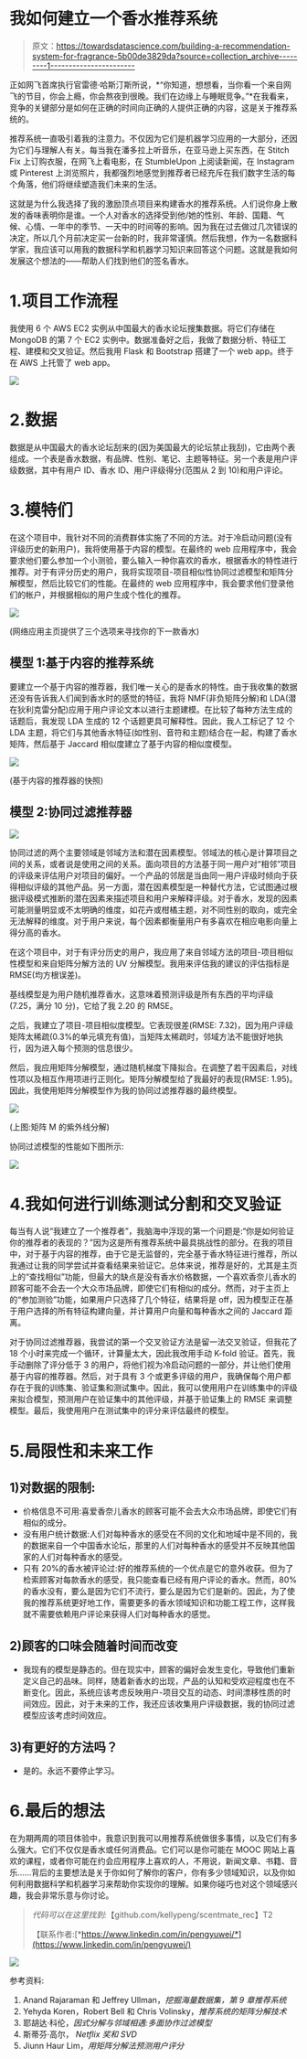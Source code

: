 # 我如何建立一个香水推荐系统

> 原文：<https://towardsdatascience.com/building-a-recommendation-system-for-fragrance-5b00de3829da?source=collection_archive---------1----------------------->

正如网飞首席执行官雷德·哈斯汀斯所说，*“你知道，想想看，当你看一个来自网飞的节目，你会上瘾，你会熬夜到很晚。我们在边缘上与睡眠竞争。”*在我看来，竞争的关键部分是如何在正确的时间向正确的人提供正确的内容，这是关于推荐系统的。

推荐系统一直吸引着我的注意力。不仅因为它们是机器学习应用的一大部分，还因为它们与理解人有关。每当我在潘多拉上听音乐，在亚马逊上买东西，在 Stitch Fix 上订购衣服，在网飞上看电影，在 StumbleUpon 上阅读新闻，在 Instagram 或 Pinterest 上浏览照片，我都强烈地感觉到推荐者已经充斥在我们数字生活的每个角落，他们将继续塑造我们未来的生活。

这就是为什么我选择了我的激励顶点项目来构建香水的推荐系统。人们说你身上散发的香味表明你是谁。一个人对香水的选择受到他/她的性别、年龄、国籍、气候、心情、一年中的季节、一天中的时间等的影响。因为我在过去做过几次错误的决定，所以几个月前决定买一台新的时，我非常谨慎。然后我想，作为一名数据科学家，我应该可以用我的数据科学和机器学习知识来回答这个问题。这就是我如何发展这个想法的——帮助人们找到他们的签名香水。

# 1.项目工作流程

我使用 6 个 AWS EC2 实例从中国最大的香水论坛搜集数据。将它们存储在 MongoDB 的第 7 个 EC2 实例中。数据准备好之后，我做了数据分析、特征工程、建模和交叉验证。然后我用 Flask 和 Bootstrap 搭建了一个 web app。终于在 AWS 上托管了 web app。

![](img/7bb3a9a0c6d36e0a557373b878adb8dd.png)

# 2.数据

数据是从中国最大的香水论坛刮来的(因为美国最大的论坛禁止我刮)，它由两个表组成。一个表是香水数据，有品牌、性别、笔记、主题等特征。另一个表是用户评级数据，其中有用户 ID、香水 ID、用户评级得分(范围从 2 到 10)和用户评论。

# 3.模特们

在这个项目中，我针对不同的消费群体实施了不同的方法。对于冷启动问题(没有评级历史的新用户)，我将使用基于内容的模型。在最终的 web 应用程序中，我会要求他们要么参加一个小测验，要么输入一种你喜欢的香水，根据香水的特性进行推荐。对于有评分历史的用户，我将实现项目-项目相似性协同过滤模型和矩阵分解模型，然后比较它们的性能。在最终的 web 应用程序中，我会要求他们登录他们的帐户，并根据相似的用户生成个性化的推荐。

![](img/7035a16665538ac6cd76b3d866a6fadc.png)

(网络应用主页提供了三个选项来寻找你的下一款香水)

## 模型 1:基于内容的推荐系统

要建立一个基于内容的推荐器，我们唯一关心的是香水的特性。由于我收集的数据还没有告诉我人们闻到香水时的感觉的特征，我将 NMF(非负矩阵分解)和 LDA(潜在狄利克雷分配)应用于用户评论文本以进行主题建模。在比较了每种方法生成的话题后，我发现 LDA 生成的 12 个话题更具可解释性。因此，我人工标记了 12 个 LDA 主题，将它们与其他香水特征(如性别、音符和主题)结合在一起，构建了香水矩阵，然后基于 Jaccard 相似度建立了基于内容的相似度模型。

![](img/baf683b70dda3abaeb70190346ea8326.png)

(基于内容的推荐器的快照)

## 模型 2:协同过滤推荐器

![](img/638a0d2878bf6cf0683b67dc03fa151d.png)

协同过滤的两个主要领域是邻域方法和潜在因素模型。邻域法的核心是计算项目之间的关系，或者说是使用之间的关系。面向项目的方法基于同一用户对“相邻”项目的评级来评估用户对项目的偏好。一个产品的邻居是当由同一用户评级时倾向于获得相似评级的其他产品。另一方面，潜在因素模型是一种替代方法，它试图通过根据评级模式推断的潜在因素来描述项目和用户来解释评级。对于香水，发现的因素可能测量明显或不太明确的维度，如花卉或柑橘主题，对不同性别的取向，或完全无法解释的维度。对于用户来说，每个因素都衡量用户有多喜欢在相应电影向量上得分高的香水。

在这个项目中，对于有评分历史的用户，我应用了来自邻域方法的项目-项目相似性模型和来自矩阵分解方法的 UV 分解模型。我用来评估我的建议的评估指标是 RMSE(均方根误差)。

基线模型是为用户随机推荐香水，这意味着预测评级是所有东西的平均评级(7.25，满分 10 分)，它给了我 2.20 的 RMSE。

之后，我建立了项目-项目相似度模型。它表现很差(RMSE: 7.32)，因为用户评级矩阵太稀疏(0.3%的单元填充有值)，当矩阵太稀疏时，邻域方法不能很好地执行，因为进入每个预测的信息很少。

然后，我应用矩阵分解模型，通过随机梯度下降拟合。在调整了若干因素后，对线性项以及相互作用项进行正则化。矩阵分解模型给了我最好的表现(RMSE: 1.95)。因此，我使用矩阵分解模型作为我的协同过滤推荐器的最终模型。

![](img/8d514d0f36253908211b9285e698004b.png)

(上图:矩阵 M 的紫外线分解)

协同过滤模型的性能如下图所示:

![](img/2904ca06161ca6a00bc120ef5edac3ca.png)

# 4.我如何进行训练测试分割和交叉验证

每当有人说“我建立了一个推荐者”，我脑海中浮现的第一个问题是:“你是如何验证你的推荐者的表现的？”因为这是所有推荐系统中最具挑战性的部分。在我的项目中，对于基于内容的推荐，由于它是无监督的，完全基于香水特征进行推荐，所以我通过让我的同学尝试并查看结果来验证它。总体来说，推荐是好的，尤其是主页上的“查找相似”功能，但最大的缺点是没有香水价格数据，一个喜欢香奈儿香水的顾客可能不会去一个大众市场品牌，即使它们有相似的成分。然而，对于主页上的“参加测验”功能，如果用户只选择了几个特征，结果将是 off，因为模型正在基于用户选择的所有特征构建向量，并计算用户向量和每种香水之间的 Jaccard 距离。

对于协同过滤推荐器，我尝试的第一个交叉验证方法是留一法交叉验证，但我花了 18 个小时来完成一个循环，计算量太大，因此我改用手动 K-fold 验证。首先，我手动删除了评分低于 3 的用户，将他们视为冷启动问题的一部分，并让他们使用基于内容的推荐器。然后，对于具有 3 个或更多评级的用户，我确保每个用户都存在于我的训练集、验证集和测试集中。因此，我可以使用用户在训练集中的评级来拟合模型，预测用户在验证集中的其他评级，并基于验证集上的 RMSE 来调整模型。最后，我使用用户在测试集中的评分来评估最终的模型。

# 5.局限性和未来工作

## 1)对数据的限制:

*   价格信息不可用:喜爱香奈儿香水的顾客可能不会去大众市场品牌，即使它们有相似的成分。
*   没有用户统计数据:人们对每种香水的感受在不同的文化和地域中是不同的，我的数据来自一个中国香水论坛，那里的人们对每种香水的感受并不反映其他国家的人们对每种香水的感受。
*   只有 20%的香水被评论过:好的推荐系统的一个优点是它的意外收获。但为了检索顾客对每款香水的感受，我只能查看已经有用户评论的香水。然而，80%的香水没有，要么是因为它们不流行，要么是因为它们是新的。因此，为了使我的推荐系统更好地工作，需要更多的香水领域知识和功能工程工作，这样我就不需要依赖用户评论来获得人们对每种香水的感觉。

## 2)顾客的口味会随着时间而改变

*   我现有的模型是静态的。但在现实中，顾客的偏好会发生变化，导致他们重新定义自己的品味。同样，随着新香水的出现，产品的认知和受欢迎程度也在不断变化。因此，系统应该考虑反映用户-项目交互的动态、时间漂移性质的时间效应。因此，对于未来的工作，我还应该收集用户评级数据，我的协同过滤模型应该考虑时间效应。

## 3)有更好的方法吗？

*   是的。永远不要停止学习。

# 6.最后的想法

在为期两周的项目体验中，我意识到我可以用推荐系统做很多事情，以及它们有多么强大。它们不仅仅是香水或任何消费品。它们可以是你可能在 MOOC 网站上喜欢的课程，或者你可能在约会应用程序上喜欢的人，不用说，新闻文章、书籍、音乐……背后的主要想法是关于你如何了解你的客户，你有多少领域知识，以及你如何利用数据科学和机器学习来帮助你实现你的理解。如果你碰巧也对这个领域感兴趣，我会非常乐意与你讨论。

> *代码可以在这里找到:*【github.com/kellypeng/scentmate_rec】T2
> 
> 【联系作者:[*https://www.linkedin.com/in/pengyuwei/*](https://www.linkedin.com/in/pengyuwei/)

![](img/6a627a282e5b48491806575d3488aa85.png)

参考资料:

1.  Anand Rajaraman 和 Jeffrey Ullman，*挖掘海量数据集，第 9 章推荐系统*
2.  Yehyda Koren，Robert Bell 和 Chris Volinsky，*推荐系统的矩阵分解技术*
3.  耶胡达·科伦，*因式分解与邻域相遇:多面协作过滤模型*
4.  斯蒂芬·高尔， *Netflix 奖和 SVD*
5.  Jiunn Haur Lim，*用矩阵分解法预测用户评分*